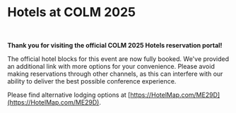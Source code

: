# Hotels at COLM 2025

<br>

**Thank you for visiting the official COLM 2025 Hotels reservation portal!**

The official hotel blocks for this event are now fully booked. We've provided an additional link with more options for your convenience. Please avoid making reservations through other channels, as this can interfere with our ability to deliver the best possible conference experience.

Please find alternative lodging options at [https://HotelMap.com/ME29D](https://HotelMap.com/ME29D).


<br><br><br><br><br><br><br><br><br><br><br><br>